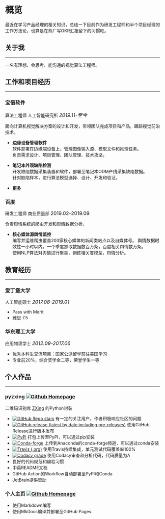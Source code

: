 # 概览

最近在学习产品经理的相关知识，总结一下目前作为研发工程师和半个项目经理的工作方法论，也算是在熊厂写OKR汇报留下的习惯吧。

## 关于我

___
一名有理想、会思考、能沟通的视觉算法工程师。

## 工作和项目经历

___

### **宝信软件**

算法工程师 人工智能研究所 <font size=3>*2019.11-至今*</font>

面向计算机视觉解决方案的设计和开发，带领团队完成项目和产品，跟踪视觉前沿技术。

- **边缘设备管理软件**  
  软件部署在边缘端设备上，管理图像输入源、模型文件和推理任务。   
  负责需求设计、项目管理、团队管理、技术攻坚。

- **笔记本外观缺陷检测**  
  开发缺陷数据采集装置和软件，部署至笔记本ODM产线采集缺陷数据。  
  针对缺陷样本，进行算法模型选择、设计、开发和验证。

- [**更多**](projects/more.md)

### **百度**

研发工程师 商业质量部 <font size=3>2019.02-2019.09</font>

负责舆情系统的爬虫开发和舆情数据分析。

- **核心媒体源舆情监控**  
  编写并运维爬虫覆盖200家核心媒体的新闻类站点以及自媒体号。 舆情数据时效性一小时以内。一个季度抓取数据数百万条，百度相关舆情数万条。  
  使用NLP算法对舆情进行聚类，训练相关度模型，舆情分析。

## 教育经历

___

### **爱丁堡大学**

人工智能硕士 <font size=3>*2017.08-2019.01*</font>

- Pass with Merit
- 雅思 7.5

### **华东理工大学**

应用物理学士 <font size=3>*2012.09-2017.06*</font>

- 优秀本科生交流项目：国家公派留学前往美国学习
- 专业前20%，综合奖学金二等，荣誉学生一等

## 个人作品

___

### pyzxing [![Github Homepage](https://img.shields.io/badge/-Homepage-black?style=flat&logo=GitHub)](https://www.github.com/ChenjieXu/pyzxing)

二维码识别库 [ZXing](https://github.com/zxing/zxing/) 的Python封装

- [![GitHub Repo stars](https://img.shields.io/github/stars/ChenjieXu/pyzxing?style=social)](https://www.github.com/ChenjieXu/pyzxing)
  有一定的关注用户，作者积极响应社区的问题
- [![GitHub release (latest by date including pre-releases)](https://img.shields.io/github/v/release/chenjiexu/pyzxing?include_prereleases)](https://github.com/ChenjieXu/pyzxing/releases/latest)
  使用GitHub Release进行版本发布
- [![PyPI](https://img.shields.io/pypi/v/pyzxing)](https://pypi.org/project/pyzxing/)
  打包上传至PyPI，可以通过pip安装
- [![Conda-forge](https://img.shields.io/conda/vn/conda-forge/pyzxing)](https://anaconda.org/conda-forge/pyzxing)
  上传到Anaconda的conda-forge频道，可以通过conda安装
- [![Travis (.org)](https://img.shields.io/travis/ChenjieXu/pyzxing)](https://travis-ci.org/github/ChenjieXu/pyzxing)
  使用Travis持续集成，单元测试代码覆盖率100%
- [![Codacy grade](https://img.shields.io/codacy/grade/353f276d2073445aab7af3e32b0d503a)](https://www.codacy.com/manual/ChenjieXu/pyzxing)
  使用Codacy审查和分析代码，代码质量为A
- 良好的代码规范和编程习惯
- 中英README文档
- GitHub Action的Workflow自动部署至PyPI和Conda
- JetBrain提供赞助

### 个人主页 [![Github Homepage](https://img.shields.io/badge/-Homepage-black?style=flat&logo=GitHub)](https://www.github.com/ChenjieXu/ChenjieXu.github.io)

- 使用Markdown编写
- 使用MkDocs编译并部署至GitHub Pages
